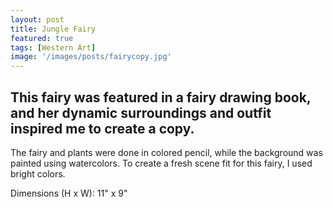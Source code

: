 ```yaml
---
layout: post
title: Jungle Fairy
featured: true
tags: [Western Art]
image: '/images/posts/fairycopy.jpg'
---
```


## This fairy was featured in a fairy drawing book, and her dynamic surroundings and outfit inspired me to create a copy.

The fairy and plants were done in colored pencil, while the background was painted using watercolors. To create a fresh scene fit for this fairy, I used bright colors.

Dimensions (H x W): 11" x 9"
